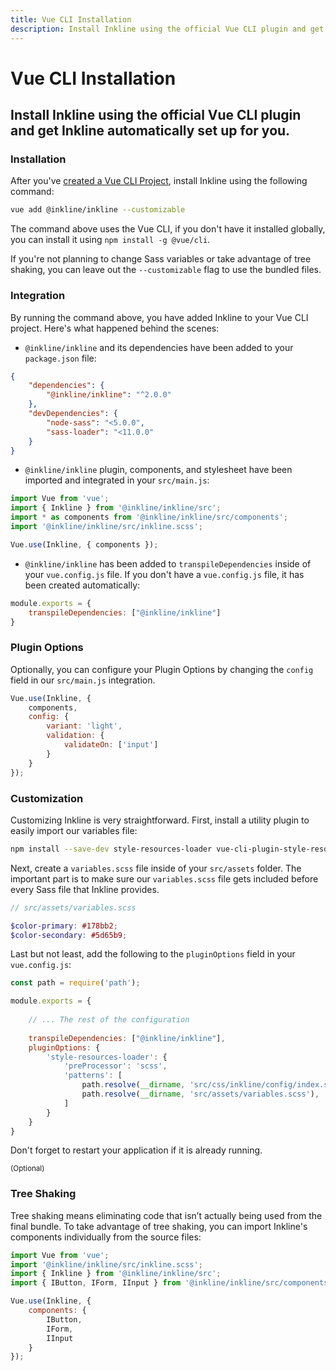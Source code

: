 ```yaml
---
title: Vue CLI Installation
description: Install Inkline using the official Vue CLI plugin and get Inkline automatically set up for you.
---
```


# Vue CLI Installation
## Install Inkline using the official Vue CLI plugin and get Inkline automatically set up for you.

### Installation
After you've [created a Vue CLI Project](https://cli.vuejs.org/guide/creating-a-project.html), install Inkline using the following command:

~~~bash
vue add @inkline/inkline --customizable
~~~

The command above uses the Vue CLI, if you don't have it installed globally, you can install it using `npm install -g @vue/cli`.

If you're not planning to change Sass variables or take advantage of tree shaking, you can leave out the `--customizable` flag to use the bundled files.

### Integration
By running the command above, you have added Inkline to your Vue CLI project. Here's what happened behind the scenes:

- `@inkline/inkline` and its dependencies have been added to your `package.json` file:

~~~json
{
    "dependencies": {
        "@inkline/inkline": "^2.0.0"
    },
    "devDependencies": {
        "node-sass": "<5.0.0",
        "sass-loader": "<11.0.0"
    }
}
~~~

- `@inkline/inkline` plugin, components, and stylesheet have been imported and integrated in your `src/main.js`:

~~~js
import Vue from 'vue';
import { Inkline } from '@inkline/inkline/src';
import * as components from '@inkline/inkline/src/components';
import '@inkline/inkline/src/inkline.scss';

Vue.use(Inkline, { components });
~~~

- `@inkline/inkline` has been added to `transpileDependencies` inside of your `vue.config.js` file. If you don't have a `vue.config.js` file, it has been created automatically:

~~~js
module.exports = {
    transpileDependencies: ["@inkline/inkline"]
}
~~~

### Plugin Options
Optionally, you can configure your <nuxt-link :to="{ name: 'docs-introduction-plugin-options' }">Plugin Options</nuxt-link> by changing the `config` field in our `src/main.js` integration.

~~~js
Vue.use(Inkline, {
    components,
    config: {
        variant: 'light',
        validation: {
            validateOn: ['input']      
        }
    }
});
~~~

### Customization

Customizing Inkline is very straightforward. First, install a utility plugin to easily import our variables file:

~~~bash
npm install --save-dev style-resources-loader vue-cli-plugin-style-resources-loader
~~~

Next, create a `variables.scss` file inside of your `src/assets` folder. The important part is to make sure our `variables.scss` file gets included before every Sass file that Inkline provides.

~~~scss
// src/assets/variables.scss

$color-primary: #178bb2;
$color-secondary: #5d65b9;
~~~

Last but not least, add the following to the `pluginOptions` field in your `vue.config.js`:

~~~js
const path = require('path');

module.exports = {
  
    // ... The rest of the configuration 
  
    transpileDependencies: ["@inkline/inkline"],
    pluginOptions: {
        'style-resources-loader': {
            'preProcessor': 'scss',
            'patterns': [
                path.resolve(__dirname, 'src/css/inkline/config/index.scss'),
                path.resolve(__dirname, 'src/assets/variables.scss'),
            ]
        }
    }
}
~~~

Don't forget to restart your application if it is already running.

<small class="_float-left _text-muted">(Optional)</small>
### Tree Shaking

Tree shaking means eliminating code that isn’t actually being used from the final bundle. To take advantage of tree shaking, you can import Inkline's components individually from the source files:

~~~js
import Vue from 'vue';
import '@inkline/inkline/src/inkline.scss';
import { Inkline } from '@inkline/inkline/src';
import { IButton, IForm, IInput } from '@inkline/inkline/src/components';

Vue.use(Inkline, {
    components: {
        IButton,
        IForm,
        IInput
    }
});
~~~
